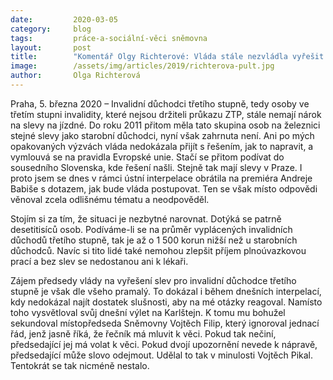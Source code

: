 ```yaml
---
date:         2020-03-05
category:     blog
tags:         práce-a-sociální-věci sněmovna 
layout:       post
title:        "Komentář Olgy Richterové: Vláda stále nezvládla vyřešit slevy na jízdné pro invalidy, kteří nemají průkaz ZTP"
image:        /assets/img/articles/2019/richterova-pult.jpg
author:       Olga Richterová
--- 
```




Praha, 5. března 2020 – Invalidní důchodci třetího stupně, tedy osoby ve třetím stupni invalidity, které nejsou držiteli průkazu ZTP, stále nemají nárok na slevy na jízdné. Do roku 2011 přitom měla tato skupina osob na železnici stejné slevy jako starobní důchodci, nyní však zahrnuta není. Ani po mých opakovaných výzvách vláda nedokázala přijít s řešením, jak to napravit, a vymlouvá se na pravidla Evropské unie. Stačí se přitom podívat do sousedního Slovenska, kde řešení našli. Stejně tak mají slevy v Praze. I proto jsem se dnes v rámci ústní interpelace obrátila na premiéra Andreje Babiše s dotazem, jak bude vláda postupovat. Ten se však místo odpovědi věnoval zcela odlišnému tématu a neodpověděl. 

Stojím si za tím, že situaci je nezbytné narovnat. Dotýká se patrně desetitisíců osob. Podíváme-li se na průměr vyplácených invalidních důchodů třetího stupně, tak je až o 1 500 korun nižší než u starobních důchodců. Navíc si tito lidé také nemohou zlepšit příjem plnoúvazkovou prací a bez slev se nedostanou ani k lékaři. 

Zájem předsedy vlády na vyřešení slev pro invalidní důchodce třetího stupně je však dle všeho pramalý. To dokázal i během dnešních interpelací, kdy nedokázal najít dostatek slušnosti, aby na mé otázky reagoval. Namísto toho vysvětloval svůj dnešní výlet na Karlštejn. K tomu mu bohužel sekundoval místopředseda Sněmovny Vojtěch Filip, který ignoroval jednací řád, jenž jasně říká, že řečník má mluvit k věci. Pokud tak nečiní, předsedající jej má volat k věci. Pokud dvojí upozornění nevede k nápravě, předsedající může slovo odejmout. Udělal to tak v minulosti Vojtěch Pikal. Tentokrát se tak nicméně nestalo. 


